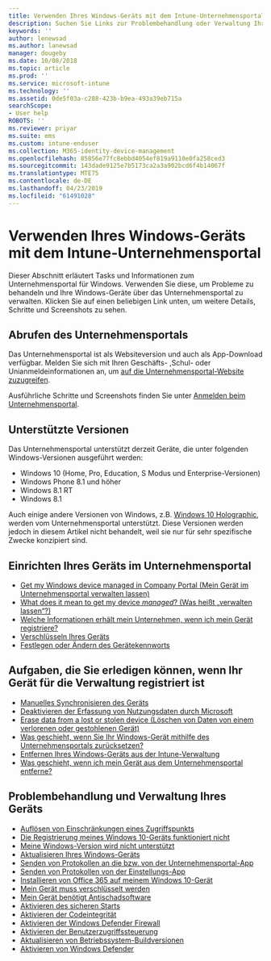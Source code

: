 ```yaml
---
title: Verwenden Ihres Windows-Geräts mit dem Intune-Unternehmensportal | Microsoft-Dokumentation
description: Suchen Sie Links zur Problembehandlung oder Verwaltung Ihrer mobilen Windows-Geräte aus dem Unternehmensportal
keywords: ''
author: lenewsad
ms.author: lanewsad
manager: dougeby
ms.date: 10/08/2018
ms.topic: article
ms.prod: ''
ms.service: microsoft-intune
ms.technology: ''
ms.assetid: 0de5f03a-c288-423b-b9ea-493a39eb715a
searchScope:
- User help
ROBOTS: ''
ms.reviewer: priyar
ms.suite: ems
ms.custom: intune-enduser
ms.collection: M365-identity-device-management
ms.openlocfilehash: 85856e77fc8ebbd4054ef819a9110e0fa258ced3
ms.sourcegitcommit: 143dade9125e7b5173ca2a3a902bcd6f4b14067f
ms.translationtype: MTE75
ms.contentlocale: de-DE
ms.lasthandoff: 04/23/2019
ms.locfileid: "61491028"
---
```

# <a name="using-your-windows-device-with-intune-company-portal"></a>Verwenden Ihres Windows-Geräts mit dem Intune-Unternehmensportal

Dieser Abschnitt erläutert Tasks und Informationen zum Unternehmensportal für Windows. Verwenden Sie diese, um Probleme zu behandeln und Ihre Windows-Geräte über das Unternehmensportal zu verwalten. Klicken Sie auf einen beliebigen Link unten, um weitere Details, Schritte und Screenshots zu sehen.  

## <a name="how-to-get-company-portal"></a>Abrufen des Unternehmensportals
Das Unternehmensportal ist als Websiteversion und auch als App-Download verfügbar. Melden Sie sich mit Ihren Geschäfts- ,Schul- oder Unianmeldeinformationen an, um [auf die Unternehmensportal-Website zuzugreifen](https://go.microsoft.com/fwlink/?linkid=2010980).  

Ausführliche Schritte und Screenshots finden Sie unter [Anmelden beim Unternehmensportal](https://docs.microsoft.com/intune-user-help/sign-in-to-the-company-portal).

## <a name="supported-versions"></a>Unterstützte Versionen

Das Unternehmensportal unterstützt derzeit Geräte, die unter folgenden Windows-Versionen ausgeführt werden:

* Windows 10 (Home, Pro, Education, S Modus und Enterprise-Versionen)
* Windows Phone 8.1 und höher
* Windows 8.1 RT
* Windows 8.1

Auch einige andere Versionen von Windows, z.B. [Windows 10 Holographic](https://www.microsoft.com/hololens), werden vom Unternehmensportal unterstützt. Diese Versionen werden jedoch in diesem Artikel nicht behandelt, weil sie nur für sehr spezifische Zwecke konzipiert sind.

## <a name="set-up-your-device-in-the-company-portal"></a>Einrichten Ihres Geräts im Unternehmensportal
- [Get my Windows device managed in Company Portal (Mein Gerät im Unternehmensportal verwalten lassen)](windows-enrollment-company-portal.md)  
- [What does it mean to get my device *managed*? (Was heißt „verwalten lassen“?)](what-happens-if-you-install-the-company-portal-app-and-enroll-your-device-in-intune-windows.md)
- [Welche Informationen erhält mein Unternehmen, wenn ich mein Gerät registriere?](what-info-can-your-company-see-when-you-enroll-your-device-in-intune.md)
- [Verschlüsseln Ihres Geräts](encrypt-your-device-windows.md)
- [Festlegen oder Ändern des Gerätekennworts](set-or-change-your-password-windows.md)

## <a name="things-you-can-do-after-your-device-is-enrolled-in-management"></a>Aufgaben, die Sie erledigen können, wenn Ihr Gerät für die Verwaltung registriert ist
- [Manuelles Synchronisieren des Geräts](sync-your-device-manually-windows.md)
- [Deaktivieren der Erfassung von Nutzungsdaten durch Microsoft](turn-off-microsoft-usage-data-collection-windows.md)
- [Erase data from a lost or stolen device (Löschen von Daten von einem verlorenen oder gestohlenen Gerät)](reset-erase-your-device-cpwebsite.md)
- [Was geschieht, wenn Sie Ihr Windows-Gerät mithilfe des Unternehmensportals zurücksetzen?](what-happens-if-you-reset-your-device-using-the-company-portal-windows.md)
- [Entfernen Ihres Windows-Geräts aus der Intune-Verwaltung](unenroll-your-device-from-intune-windows.md)
- [Was geschieht, wenn ich mein Gerät aus dem Unternehmensportal entferne?](what-happens-if-you-unenroll-your-device-from-intune-windows.md)

## <a name="troubleshoot-and-maintain-your-device"></a>Problembehandlung und Verwaltung Ihres Geräts
* [Auflösen von Einschränkungen eines Zugriffspunkts](resolve-access-point-restrictions.md)
* [Die Registrierung meines Windows 10-Geräts funktioniert nicht](troubleshoot-your-windows-10-device-windows.md)
* [Meine Windows-Version wird nicht unterstützt](your-windows-version-isnt-yet-supported.md)
* [Aktualisieren Ihres Windows-Geräts](you-need-to-update-your-windows-device.md)
* [Senden von Protokollen an die bzw. von der Unternehmensportal-App](send-logs-to-your-it-admin-cp-windows.md)
* [Senden von Protokollen von der Einstellungs-App](send-logs-to-your-it-admin-settings-windows.md)
* [Installieren von Office 365 auf meinem Windows 10-Gerät](install-office-windows.md)
* [Mein Gerät muss verschlüsselt werden](you-need-to-enable-windows-encryption.md)
* [Mein Gerät benötigt Antischadsoftware](your-device-needs-antimalware-software.md)
* [Aktivieren des sicheren Starts](you-need-to-enable-secure-boot-windows.md)
* [Aktivieren der Codeintegrität](you-need-to-enable-code-integrity.md)
* [Aktivieren der Windows Defender Firewall](you-need-to-enable-defender-firewall-windows.md)
* [Aktivieren der Benutzerzugriffssteuerung](you-need-to-enable-uac-windows.md)
* [Aktualisieren von Betriebssystem-Buildversionen](you-need-to-update-os-build-version-windows.md)
* [Aktivieren von Windows Defender](turn-on-defender-windows.md)
